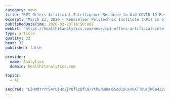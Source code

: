 ```yaml
---
category: news
title: "RPI Offers Artificial Intelligence Resource to Aid COVID-19 Research"
excerpt: "March 23, 2020 - Rensselaer Polytechnic Institute (RPI) is offering government entities, research institutions, and industry access to an artificial intelligence-powered supercomputer in support of COVID-19 research. For more coronavirus updates, visit our resource page, updated twice daily by Xtelligent Healthcare Media. The supercomputer ..."
publishedDateTime: 2020-03-23T14:58:00Z
webUrl: "https://healthitanalytics.com/news/rpi-offers-artificial-intelligence-resource-to-aid-covid-19-research"
type: article
quality: 32
heat: 32
published: false

provider:
  name: Analytics
  domain: healthitanalytics.com

topics:
  - AI

secured: "E3NMdtrrPS4rOiHc2jPuflzQfCa/VthENuDNM5SqO1xuxVHXTTbUCjW6e4ZVz4onSY9OKwx/x2VyoaorWnUZrR5Bs6wPaGxgaJ1G8UZIJB12HDsmXr2QWvD1RmvjxLaU7v71r8b4B0BnpLdgt+5j4AkVilkd9Qd/+TDzv35fLIzQIibG0EHlhUNoyULOUDPNpN8FlCNPL1eojpq21ag+E1PdrSkuyqq5P/AB71M+6fg6kT13J1VQxygc+YTrnIKgn6C+XPt/oN4jFD7QAPz+rL4bFR6A/pG7ESEDD3Jm8UbdhMiXmFU9YXLvCl2V63/q4mX3Qt4jXs8VGWxY/Eu5HZ2ZYHp6AXlPzzLyjcvqCeN2FZP8Nd77KyGMOvk09PKIWkqe+CLXId076kGQj9ocs8RXksU78GV+I/zuGU7Gty3eRwOUsiQzDoZ1mmT5GhavHPL/HdVRYhifltlxCZ1SPrhSl1G1+RkTtskcSG7FOEc=;15q0KvJ6xoVZLoGjbKX3eQ=="
---
```


